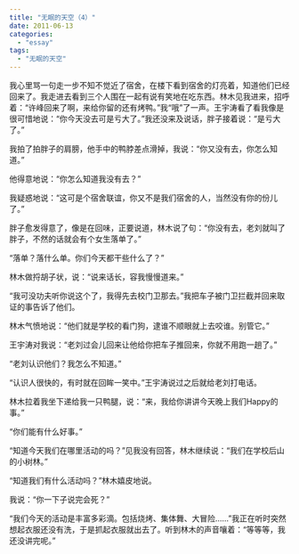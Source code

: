 ```yaml
---
title: "无眠的天空（4）"
date: 2011-06-13
categories: 
  - "essay"
tags: 
  - "无眠的天空"
---
```


我心里骂一句走一步不知不觉近了宿舍，在楼下看到宿舍的灯亮着，知道他们已经回来了。我走进去看到三个人围在一起有说有笑地在吃东西。林木见我进来，招呼着：“许峰回来了啊，来给你留的还有烤鸭。”我“哦”了一声。王宇涛看了看我像是很可惜地说：“你今天没去可是亏大了。”我还没来及说话，胖子接着说：“是亏大了。”

我拍了拍胖子的肩膀，他手中的鸭脖差点滑掉，我说：“你又没有去，你怎么知道。”

他得意地说：“你怎么知道我没有去？”

我疑惑地说：“这可是个宿舍联谊，你又不是我们宿舍的人，当然没有你的份儿了。”

胖子愈发得意了，像是在回味，正要说道，林木说了句：“你没有去，老刘就叫了胖子，不然的话就会有个女生落单了。”

“落单？落什么单。你们今天都干些什么了？”

林木做捋胡子状，说：“说来话长，容我慢慢道来。”

“我可没功夫听你说这个了，我得先去校门卫那去。”我把车子被门卫拦截并回来取证的事告诉了他们。

林木气愤地说：“他们就是学校的看门狗，逮谁不顺眼就上去咬谁。别管它。”

王宇涛对我说：“老刘过会儿回来让他给你把车子推回来，你就不用跑一趟了。”

“老刘认识他们？我怎么不知道。”

“认识人很快的，有时就在回眸一笑中。”王宇涛说过之后就给老刘打电话。

林木拉着我坐下递给我一只鸭腿，说：“来，我给你讲讲今天晚上我们Happy的事。”

“你们能有什么好事。”

“知道今天我们在哪里活动的吗？”见我没有回答，林木继续说：“我们在学校后山的小树林。”

“知道我们有什么活动吗？”林木嬉皮地说。

我说：“你一下子说完会死？”

“我们今天的活动是丰富多彩滴。包括烧烤、集体舞、大冒险……”我正在听时突然想起衣服还没有洗，于是抓起衣服就出去了。听到林木的声音嚷着：“等等等，我还没讲完呢。”
